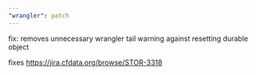 ```yaml
---
"wrangler": patch
---
```


fix: removes unnecessary wrangler tail warning against resetting durable object

fixes https://jira.cfdata.org/browse/STOR-3318
